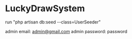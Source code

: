 # LuckyDrawSystem

run "php artisan db:seed --class=UserSeeder"


admin email: admin@gmail.com
admin password: password
